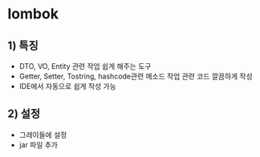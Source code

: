 # lombok
## 1) 특징
- DTO, VO, Entity 관련 작업 쉽게 해주는 도구
- Getter, Setter, Tostring, hashcode관련 메소드 작업 관련 코드 깔끔하게 작성
- IDE에서 자동으로 쉽게 작성 가능
## 2) 설정
- 그레이들에 설정
- jar 파일 추가